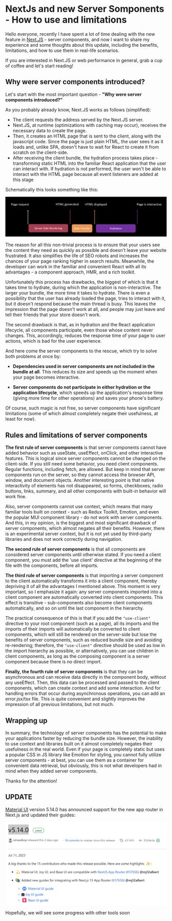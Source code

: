 # NextJs and new Server Somponents - How to use and limitations

Hello everyone, recently I have spent a lot of time dealing with the new feature in [Next.JS](https://nextjs.org/) - server components, and now I want to share my experience and some thoughts about this update, including the benefits, limitations, and how to use them in real-life scenarios.

If you are interested in Next.JS or web performance in general, grab a cup of coffee and let's start reading!

## Why were server components introduced?

Let's start with the most important question - **"Why were server components introduced?"**

As you probably already know, Next.JS works as follows (simplified):

- The client requests the address served by the Next.JS server.
- Next.JS, at runtime (optimizations with caching may occur), receives the necessary data to create the page.
- Then, it creates an HTML page that is sent to the client, along with the javascript code. Since the page is just plain HTML, the user sees it as it loads and, unlike SPA, doesn't have to wait for React to create it from scratch on the client-side.
- After receiving the client bundle, the hydration process takes place - transforming static HTML into the familiar React application that the user can interact with. If hydration is not performed, the user won't be able to interact with the HTML page because all event listeners are added at this stage

Schematically this looks something like this:

![./default-schema.png](./default-schema.png)

The reason for all this non-trivial process is to ensure that your users see the content they need as quickly as possible and doesn't leave your website frustrated. It also simplifies the life of SEO robots and increases the chances of your page ranking higher in search results. Meanwhile, the developer can work in the familiar and convenient React with all its advantages - a component approach, HMR, and a rich toolkit.

Unfortunately this process has drawbacks, the biggest of which is that it takes time to hydrate, during which the application is non-interactive. The larger your bundle, the more time it takes to hydrate. There is even a possibility that the user has already loaded the page, tries to interact with it, but it doesn't respond because the main thread is busy. This leaves the impression that the page doesn't work at all, and people may just leave and tell their friends that your store doesn't work.

The second drawback is that, as in hydration and the React application lifecycle, all components participate, even those whose content never changes. This, accordingly, reduces the response time of your page to user actions, which is bad for the user experience.

And here come the server components to the rescue, which try to solve both problems at once by:

- **Dependencies used in server components are not included in the bundle at all**. This reduces its size and speeds up the moment when your page becomes interactive.

- **Server components do not participate in either hydration or the application lifecycle**, which speeds up the application's response time (giving more time for other operations) and saves your phone's battery.

Of course, such magic is not free, so server components have significant limitations (some of which almost completely negate their usefulness, at least for now).

## Rules and limitations of server components

**The first rule of server components** is that server components cannot have added behavior such as useState, useEffect, onClick, and other interactive features. This is logical since server components cannot be changed on the client-side. If you still need some behavior, you need client components. Regular functions, including fetch, are allowed. But keep in mind that server components run on the server, so they cannot access the browser API, window, and document objects. Another interesting point is that native interactivity of elements has not disappeared, so forms, checkboxes, radio buttons, links, summary, and all other components with built-in behavior will work fine.

Also, server components cannot use context, which means that many familiar tools built on context - such as Redux Toolkit, Emotion, and even the popular MUI component library - do not work with server components. And this, in my opinion, is the biggest and most significant drawback of server components, which almost negates all their benefits. However, there is an experimental server context, but it is not yet used by third-party libraries and does not work correctly during navigation.

**The second rule of server components** is that all components are considered server components until otherwise stated. If you need a client component, you must add the 'use client' directive at the beginning of the file with the components, before all imports.

**The third rule of server components** is that importing a server component to the client automatically transforms it into a client component, thereby depriving it of all the advantages I mentioned above. This moment is very important, so I emphasize it again: any server components imported into a client component are automatically converted into client components. This effect is transitive - sub-components also become client components automatically, and so on until the last component in the hierarchy.

The practical consequence of this is that if you add the `"use-client"` directive to your root component (such as a page), all its imports and the imports of their imports will automatically be converted to client components, which will still be rendered on the server-side but lose the benefits of server components, such as reduced bundle size and avoiding re-rendering; therefore, the `"use-client"` directive should be used as low in the import hierarchy as possible, or alternatively, you can use children in client components, as long as the composing component is a server component because there is no direct import.

**Finally, the fourth rule of server components** is that they can be asynchronous and can receive data directly in the component body, without any useEffect. Then, this data can be processed and passed to the client components, which can create context and add some interaction. And for handling errors that occur during asynchronous operations, you can add an error.jsx/tsx file. This is quite convenient and slightly improves the impression of all previous limitations, but not much.

## Wrapping up

In summary, the technology of server components has the potential to make your applications faster by reducing the bundle size. However, the inability to use context and libraries built on it almost completely negates their usefulness in the real world. Even if your page is completely static but uses a popular CSS in JS library like Emotion for styling, you cannot fully utilize server components - at best, you can use them as a container for convenient data retrieval, but obviously, this is not what developers had in mind when they added server components.

Thanks for the attention!

## UPDATE

[Material UI](https://github.com/mui/material-ui/releases/tag/v5.14.0) version 5.14.0 has announced support for the new app router in Next.js and updated their guides:

![./mui.png](./mui.png)

Hopefully, we will see some progress with other tools soon
